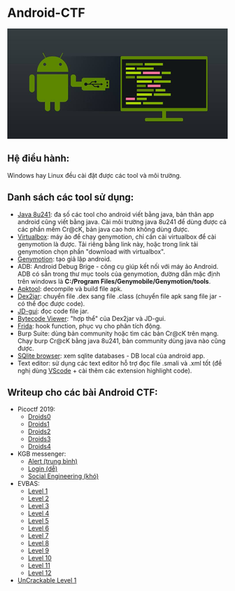 # Android-CTF

![android-re](https://github.com/MinhNhatTran/Android-CTF/blob/master/android.jpg)

## Hệ điều hành:
Windows hay Linux đều cài đặt được các tool và môi trường.

## Danh sách các tool sử dụng:
- [Java 8u241](https://java.com/en/download/manual.jsp): đa số các tool cho android viết bằng java, bản thân app android cũng viết bằng java. Cài môi trường java 8u241 để dùng được cả các phần mềm Cr@cK, bản java cao hơn không dùng được. 
- [Virtualbox](https://www.virtualbox.org/wiki/Downloads): máy ảo để chạy genymotion, chỉ cần cài virtualbox để cài genymotion là được. Tải riêng bằng link này, hoặc trong link tải genymotion chọn phần "download with virtualbox".
- [Genymotion](https://www.genymotion.com/download/): tạo giả lập android.
- ADB: Android Debug Brige - công cụ giúp kết nối với máy ảo Android. ADB có sẵn trong thư mục tools của genymotion, đường dẫn mặc định trên windows là **C:/Program Files/Genymobile/Genymotion/tools**.
- [Apktool](https://ibotpeaches.github.io/Apktool/install/): decompile và build file apk.
- [Dex2jar](https://github.com/pxb1988/dex2jar): chuyển file .dex sang file .class (chuyển file apk sang file jar - có thể đọc được code).
- [JD-gui](http://java-decompiler.github.io/): đọc code file jar.
- [Bytecode Viewer](https://bytecodeviewer.com/): "hợp thể" của Dex2jar và JD-gui.
- [Frida](https://frida.re/): hook function, phục vụ cho phân tích động.
- Burp Suite: dùng bản community hoặc tìm các bản Cr@cK trên mạng. Chạy burp Cr@cK bằng java 8u241, bản community dùng java nào cũng được.
- [SQlite browser](https://sqlitebrowser.org/): xem sqlite databases - DB local của android app.
- Text editor: sử dụng các text editor hỗ trợ đọc file .smali và .xml tốt (đề nghị dùng [VScode](https://code.visualstudio.com/download) + cài thêm các extension highlight code).

## Writeup cho các bài Android CTF:
- Picoctf 2019:
  - [Droids0](https://github.com/MinhNhatTran/Android-CTF/blob/master/pico2019/zero/writeup.md)
  - [Droids1](https://github.com/MinhNhatTran/Android-CTF/blob/master/pico2019/one/writeup.md)
  - [Droids2](https://github.com/MinhNhatTran/Android-CTF/blob/master/pico2019/two/writeup.md)
  - [Droids3](https://github.com/MinhNhatTran/Android-CTF/blob/master/pico2019/three/writeup.md)
  - [Droids4](https://github.com/MinhNhatTran/Android-CTF/blob/master/pico2019/four/writeup.md)
- KGB messenger:
  - [Alert (trung bình)](https://github.com/MinhNhatTran/Android-CTF/blob/master/KGB%20messenger/writeup.md#alert-trung-b%C3%ACnh)
  - [Login (dễ)](https://github.com/MinhNhatTran/Android-CTF/blob/master/KGB%20messenger/writeup.md#login-d%E1%BB%85)
  - [Social Engineering (khó)](https://github.com/MinhNhatTran/Android-CTF/blob/master/KGB%20messenger/writeup.md#social-engineering-kh%C3%B3)
- EVBAS:
  - [Level 1](https://github.com/MinhNhatTran/Android-CTF/blob/master/EVABS/writeup.md#level-1---debug-me)
  - [Level 2](https://github.com/MinhNhatTran/Android-CTF/blob/master/EVABS/writeup.md#level-2---file-access)
  - [Level 3](https://github.com/MinhNhatTran/Android-CTF/blob/master/EVABS/writeup.md#level-3---strings)
  - [Level 4](https://github.com/MinhNhatTran/Android-CTF/blob/master/EVABS/writeup.md#level-4---resource)
  - [Level 5](https://github.com/MinhNhatTran/Android-CTF/blob/master/EVABS/writeup.md#level-5---shares-and-preferences)
  - [Level 6](https://github.com/MinhNhatTran/Android-CTF/blob/master/EVABS/writeup.md#level-6---db-leak)
  - [Level 7]()
  - [Level 8]()
  - [Level 9]()
  - [Level 10]()
  - [Level 11]()
  - [Level 12]()
- [UnCrackable Level 1](https://github.com/MinhNhatTran/Android-CTF/blob/master/UnCrackable%20Level%201/writeup.md)
